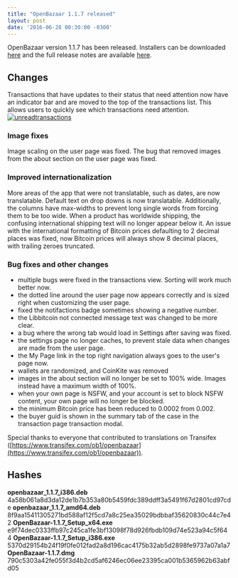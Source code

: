 ```yaml
---
title: "OpenBazaar 1.1.7 released" 
layout: post
date: '2016-06-28 00:30:00 -0300'
---
```

        
OpenBazaar version 1.1.7 has been released. Installers can be downloaded [here](https://openbazaar.org/) and the full release notes are available [here](https://github.com/OpenBazaar/OpenBazaar-Installer/releases/tag/v1.1.7).

Changes
-------

Transactions that have updates to their status that need attention now have an indicator bar and are moved to the top of the transactions list. This allows users to quickly see which transactions need attention. [![unreadtransactions](unreadtransactions.png)](unreadtransactions.png)  

### Image fixes

Image scaling on the user page was fixed. The bug that removed images from the about section on the user page was fixed.

### Improved internationalization

More areas of the app that were not translatable, such as dates, are now translatable. Default text on drop downs is now translatable. Additionally, the columns have max-widths to prevent long single words from forcing them to be too wide. When a product has worldwide shipping, the confusing international shipping text will no longer appear below it. An issue with the international formatting of Bitcoin prices defaulting to 2 decimal places was fixed, now Bitcoin prices will always show 8 decimal places, with trailing zeroes truncated.

### Bug fixes and other changes

*   multiple bugs were fixed in the transactions view. Sorting will work much better now.
*   the dotted line around the user page now appears correctly and is sized right when customizing the user page.
*   fixed the notifactions badge sometimes showing a negative number.
*   the Libbitcoin not connected message text was changed to be more clear.
*   a bug where the wrong tab would load in Settings after saving was fixed.
*   the settings page no longer caches, to prevent stale data when changes are made from the user page.
*   the My Page link in the top right navigation always goes to the user's page now.
*   wallets are randomized, and CoinKite was removed
*   images in the about section will no longer be set to 100% wide. Images instead have a maximum width of 100%.
*   when your own page is NSFW, and your account is set to block NSFW content, your own page will no longer be blocked.
*   the minimum Bitcoin price has been reduced to 0.0002 from 0.002.
*   the buyer guid is shown in the summary tab of the case in the transaction page transaction modal.

Special thanks to everyone that contributed to translations on Transifex ([https://www.transifex.com/ob1/openbazaar](https://www.transifex.com/ob1/openbazaar)).

Hashes
------

**openbazaar\_1.1.7\_i386.deb** 4a58b061a8d3da12de1b7b353a80b5459fdc389ddff3a5491f67d2801cd97cde **openbazaar\_1.1.7\_amd64.deb** 8f9aa15411305271bd588af12f5cd7a8c25ea35029bdbbaf35620830c44c7e42 **OpenBazaar-1.1.7\_Setup\_x64.exe** e9f74dec0333ffb97c245ca1fe3bf13098f78d926fbdb109d74e523a94c5f644 **OpenBazaar-1.1.7\_Setup\_i386.exe** 5370d29154b24f19f0fe012fad2a8d196cac4175b32ab5d2898fe9737a07a1a7 **OpenBazaar-1.1.7.dmg** 790c5303a42fe055f3d4b2cd5af6246ec06ee23395ca001b5365962b63abfd05